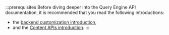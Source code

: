:::prerequisites
Before diving deeper into the Query Engine API documentation, it is recommended that you read the following introductions:
- the [backend customization introduction](/cms/backend-customization),
- and the [Content APIs introduction](/cms/api/content-api).
:::